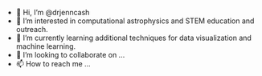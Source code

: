 - 👋 Hi, I’m @drjenncash
- 👀 I’m interested in computational astrophysics and STEM education and outreach.
- 🌱 I’m currently learning additional techniques for data visualization and machine learning.
- 💞️ I’m looking to collaborate on ...
- 📫 How to reach me ...

<!---
drjenncash/drjenncash is a ✨ special ✨ repository because its `README.md` (this file) appears on your GitHub profile.
You can click the Preview link to take a look at your changes.
--->
